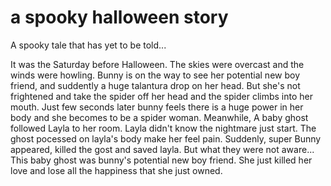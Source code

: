 # a spooky halloween story
A spooky tale that has yet to be told...

It was the Saturday before Halloween.
The skies were overcast and the winds were howling.
Bunny is on the way to see her potential new boy friend, and suddently a huge talantura drop on her head. But she's not frightened and take the spider off her head and the spider climbs into her mouth. Just few seconds later bunny feels there is a huge power in her body and she becomes to be a spider woman.
Meanwhile, A baby ghost followed Layla to her room. Layla didn't know the nightmare just start. The ghost pocessed on layla's body make her feel pain.
Suddenly, super Bunny appeared, killed the gost and saved layla.
But what they were not aware... This baby ghost was bunny's potential new boy friend. She just killed her love and lose all the happiness that she just owned.
